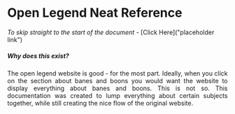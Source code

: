# Open Legend Neat Reference

*To skip straight to the start of the document -* [Click Here]("placeholder link")

##### Why does this exist?
<div style="text-align: justify">
The open legend website is good - for the most part. Ideally, when you click on the section about banes and boons you would want the website to display everything about banes and boons. This is not so. This documentation was created to lump everything about certain subjects together, while still creating the nice flow of the original website.</div>
